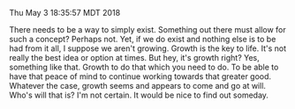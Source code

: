 
Thu May  3 18:35:57 MDT 2018

  There needs to be a way to simply exist. Something out there must allow for 
such a concept? Perhaps not. Yet, if we do exist and nothing else is to be had 
from it all, I suppose we aren't growing. Growth is the key to life. It's not 
really the best idea or option at times. But hey, it's growth right? Yes, 
something like that. Growth to do that which you need to do. To be able to have 
that peace of mind to continue working towards that greater good.
  Whatever the case, growth seems and appears to come and go at will. Who's will 
that is? I'm not certain. It would be nice to find out someday.
